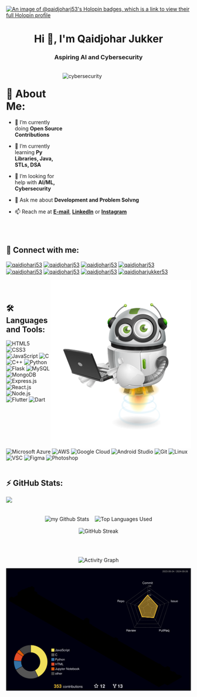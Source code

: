 [![An image of @qaidjoharj53's Holopin badges, which is a link to view their full Holopin profile](https://holopin.me/qaidjoharj53)](https://holopin.io/@qaidjoharj53)
<h1 align="center">Hi 👋, I'm Qaidjohar Jukker</h1>
<h3 align="center">Aspiring AI and Cybersecurity</h3>
<br>
<img align="right" alt="cybersecurity" height="300" width="350" src="https://www.senetas.com/wp-content/uploads/Small-Business-Cybersecurity.jpg">

# 💫 About Me:

- 🔭 I’m currently doing **Open Source Contributions**

- 🌱 I’m currently learning **Py Libraries, Java, STLs, DSA**

- 🤝 I’m looking for help with **AI/ML, Cybersecurity**

- 💬 Ask me about **Development and Problem Solvng**

- 📫 Reach me at  **[E-mail](mailto: "qaidjoharytqt@gmail.com")**, **[LinkedIn](https://www.linkedin.com/in/qaidjoharj53/)** or **[Instagram](https://www.instagram.com/qaidjoharjukker53)**

<br><br>

## 🔗 Connect with me:
<p align="left">
<a href="https://linkedin.com/in/qaidjoharj53" target="blank"><img align="center" src="https://raw.githubusercontent.com/rahuldkjain/github-profile-readme-generator/master/src/images/icons/Social/linked-in-alt.svg" alt="qaidjoharj53" height="30" width="40" /></a>
<a href="https://dev.to/qaidjoharj53" target="blank"><img align="center" src="https://media.dev.to/cdn-cgi/image/quality=100/https://dev-to-uploads.s3.amazonaws.com/uploads/logos/resized_logo_UQww2soKuUsjaOGNB38o.png" alt="qaidjoharj53" height="30" width="40" /></a>
<a href="https://kaggle.com/qaidjoharj53" target="blank"><img align="center" src="https://raw.githubusercontent.com/rahuldkjain/github-profile-readme-generator/master/src/images/icons/Social/kaggle.svg" alt="qaidjoharj53" height="30" width="40" /></a>
<a href="https://leetcode.com/u/qaidjoharj53" target="blank"><img align="center" src="https://github.com/rahuldkjain/github-profile-readme-generator/blob/master/src/images/icons/Social/leet-code.svg" alt="qaidjoharj53" height="30" width="40" /></a>
<a href="https://www.geeksforgeeks.org/user/qaidjoharj53" target="blank"><img align="center" src="https://github.com/rahuldkjain/github-profile-readme-generator/blob/master/src/images/icons/Social/geeks-for-geeks.svg" alt="qaidjoharj53" height="30" width="40" /></a>
<a href="https://www.codechef.com/users/qaidjoharj53" target="blank"><img align="center" src="https://avatars.githubusercontent.com/u/11960354?v=4" alt="qaidjoharj53" height="30" width="40" /></a>
<a href="https://twitter.com/qaidjoharj53" target="blank"><img align="center" src="https://raw.githubusercontent.com/rahuldkjain/github-profile-readme-generator/master/src/images/icons/Social/twitter.svg" alt="qaidjoharj53" height="30" width="40" /></a>
<a href="https://instagram.com/qaidjoharjukker53" target="blank"><img align="center" src="https://raw.githubusercontent.com/rahuldkjain/github-profile-readme-generator/master/src/images/icons/Social/instagram.svg" alt="qaidjoharjukker53" height="30" width="40" /></a>
</p>

<img align="right" height="460px" alt="𝙶𝙸𝙵" src="./profile-3d-contrib/robo.png"/>

<br><br>

## 🛠️ Languages and Tools:
![HTML5](https://img.shields.io/badge/html5-%23E34F26.svg?style=for-the-badge&logo=html5&logoColor=white)
![CSS3](https://img.shields.io/badge/css3-%231572B6.svg?style=for-the-badge&logo=css3&logoColor=white)
![JavaScript](https://img.shields.io/badge/javascript-%23323330.svg?style=for-the-badge&logo=javascript&logoColor=%23F7DF1E)
![C](https://img.shields.io/badge/c-%2300599C.svg?style=for-the-badge&logo=c&logoColor=white)
![C++](https://img.shields.io/badge/C%2B%2B-00599C?style=for-the-badge&logo=c%2B%2B&logoColor=white)
![Python](https://img.shields.io/badge/python-3670A0?style=for-the-badge&logo=python&logoColor=ffdd54)
![Flask](https://img.shields.io/badge/Flask-000000?style=for-the-badge&logo=flask&logoColor=white)
![MySQL](https://img.shields.io/badge/mysql-%2300f.svg?style=for-the-badge&logo=mysql&logoColor=white)
![MongoDB](https://img.shields.io/badge/mongodb-%2347A248.svg?style=for-the-badge&logo=mongodb&logoColor=white)
![Express.js](https://img.shields.io/badge/Express.js-404D59?style=for-the-badge)
![React.js](https://img.shields.io/badge/react-%2320232a.svg?style=for-the-badge&logo=react&logoColor=%2361DAFB)
![Node.js](https://img.shields.io/badge/Node.js-43853D?style=for-the-badge&logo=node.js&logoColor=white)
![Flutter](https://img.shields.io/badge/Flutter-02569B?style=for-the-badge&logo=flutter&logoColor=white)
![Dart](https://img.shields.io/badge/Dart-0175C2?style=for-the-badge&logo=dart&logoColor=white)

#
![Microsoft Azure](https://img.shields.io/badge/Microsoft_Azure-0089D6?style=for-the-badge&logo=microsoft-azure&logoColor=white)
![AWS](https://img.shields.io/badge/AWS-232F3E?style=for-the-badge&logo=amazon-aws&logoColor=white)
![Google Cloud](https://img.shields.io/badge/Google_Cloud-4285F4?style=for-the-badge&logo=google-cloud&logoColor=white)
![Android Studio](https://img.shields.io/badge/Android_Studio-3DDC84?style=for-the-badge&logo=android-studio&logoColor=white)
![Git](https://img.shields.io/badge/GIT-E44C30?style=for-the-badge&logo=git&logoColor=white)
![Linux](https://img.shields.io/badge/Linux-FCC624?style=for-the-badge&logo=linux&logoColor=black)
![VSC](https://img.shields.io/badge/Visual_Studio_Code-0078D4?style=for-the-badge&logo=visual%20studio%20code&logoColor=white)
![Figma](https://img.shields.io/badge/figma-F24E1E.svg?style=for-the-badge&logo=figma&logoColor=white)
![Photoshop](https://img.shields.io/badge/Adobe_Photoshop-31A8FF?style=for-the-badge&logo=adobe-photoshop&logoColor=white)
<br><br>

## ⚡ GitHub Stats:

![](https://github-profile-trophy.vercel.app/?username=qaidjoharj53&theme=radical&no-frame=true&no-bg=false&margin-w=7)
<br><br>
<p align="center"><img align="center" src="https://github-readme-stats.vercel.app/api?username=qaidjoharj53&show_icons=true&count_private=true&hide_border=true&line_height=20&theme=highcontrast" alt="my Github Stats" alt="GitHub Stats" />  &nbsp;&nbsp;  <img align="center" src="https://github-readme-stats.vercel.app/api/top-langs/?username=qaidjoharj53&show_icons=true&layout=compact&count_private=true&hide_border=true&theme=highcontrast" alt="Top Languages Used" /> </p>
<p align="center"><img align="center" src="https://github-readme-streak-stats.herokuapp.com/?user=qaidjoharj53&theme=highcontrast&hide_border=true" alt="GitHub Streak" /></p>
<br><br>
<p align = "center"><img alt="Activity Graph" src="https://github-readme-activity-graph.vercel.app/graph/?username=qaidjoharj53&bg_color=000000&color=FFFF00&line=f78800&point=FFFFFF&hide_border=true" /></a></p>

![](./profile-3d-contrib/profile-night-rainbow.svg)
